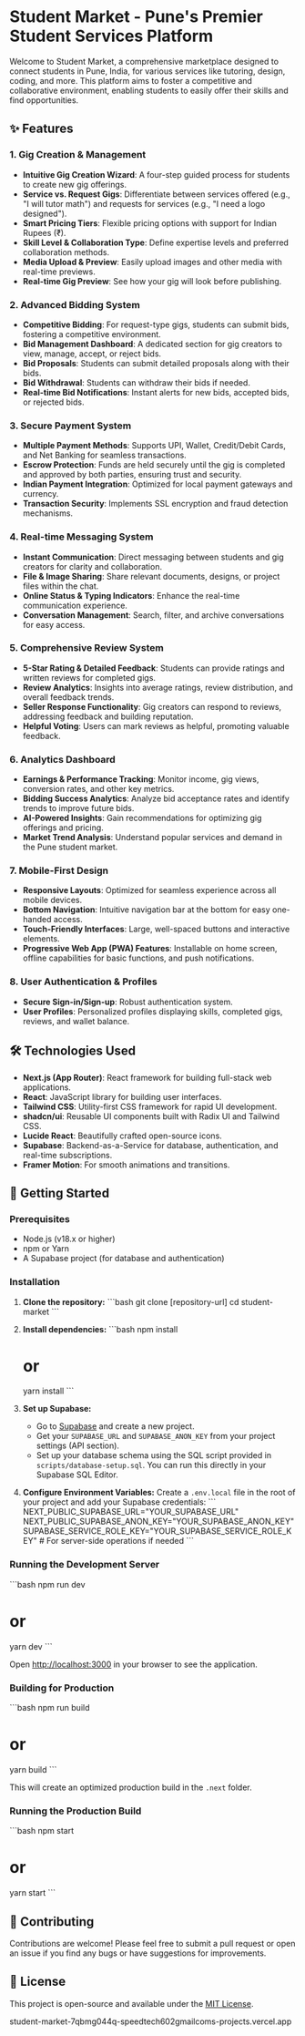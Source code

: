 # Student Market - Pune's Premier Student Services Platform

Welcome to Student Market, a comprehensive marketplace designed to connect students in Pune, India, for various services like tutoring, design, coding, and more. This platform aims to foster a competitive and collaborative environment, enabling students to easily offer their skills and find opportunities.

## ✨ Features

### 1. Gig Creation & Management
- **Intuitive Gig Creation Wizard**: A four-step guided process for students to create new gig offerings.
- **Service vs. Request Gigs**: Differentiate between services offered (e.g., "I will tutor math") and requests for services (e.g., "I need a logo designed").
- **Smart Pricing Tiers**: Flexible pricing options with support for Indian Rupees (₹).
- **Skill Level & Collaboration Type**: Define expertise levels and preferred collaboration methods.
- **Media Upload & Preview**: Easily upload images and other media with real-time previews.
- **Real-time Gig Preview**: See how your gig will look before publishing.

### 2. Advanced Bidding System
- **Competitive Bidding**: For request-type gigs, students can submit bids, fostering a competitive environment.
- **Bid Management Dashboard**: A dedicated section for gig creators to view, manage, accept, or reject bids.
- **Bid Proposals**: Students can submit detailed proposals along with their bids.
- **Bid Withdrawal**: Students can withdraw their bids if needed.
- **Real-time Bid Notifications**: Instant alerts for new bids, accepted bids, or rejected bids.

### 3. Secure Payment System
- **Multiple Payment Methods**: Supports UPI, Wallet, Credit/Debit Cards, and Net Banking for seamless transactions.
- **Escrow Protection**: Funds are held securely until the gig is completed and approved by both parties, ensuring trust and security.
- **Indian Payment Integration**: Optimized for local payment gateways and currency.
- **Transaction Security**: Implements SSL encryption and fraud detection mechanisms.

### 4. Real-time Messaging System
- **Instant Communication**: Direct messaging between students and gig creators for clarity and collaboration.
- **File & Image Sharing**: Share relevant documents, designs, or project files within the chat.
- **Online Status & Typing Indicators**: Enhance the real-time communication experience.
- **Conversation Management**: Search, filter, and archive conversations for easy access.

### 5. Comprehensive Review System
- **5-Star Rating & Detailed Feedback**: Students can provide ratings and written reviews for completed gigs.
- **Review Analytics**: Insights into average ratings, review distribution, and overall feedback trends.
- **Seller Response Functionality**: Gig creators can respond to reviews, addressing feedback and building reputation.
- **Helpful Voting**: Users can mark reviews as helpful, promoting valuable feedback.

### 6. Analytics Dashboard
- **Earnings & Performance Tracking**: Monitor income, gig views, conversion rates, and other key metrics.
- **Bidding Success Analytics**: Analyze bid acceptance rates and identify trends to improve future bids.
- **AI-Powered Insights**: Gain recommendations for optimizing gig offerings and pricing.
- **Market Trend Analysis**: Understand popular services and demand in the Pune student market.

### 7. Mobile-First Design
- **Responsive Layouts**: Optimized for seamless experience across all mobile devices.
- **Bottom Navigation**: Intuitive navigation bar at the bottom for easy one-handed access.
- **Touch-Friendly Interfaces**: Large, well-spaced buttons and interactive elements.
- **Progressive Web App (PWA) Features**: Installable on home screen, offline capabilities for basic functions, and push notifications.

### 8. User Authentication & Profiles
- **Secure Sign-in/Sign-up**: Robust authentication system.
- **User Profiles**: Personalized profiles displaying skills, completed gigs, reviews, and wallet balance.

## 🛠️ Technologies Used

-   **Next.js (App Router)**: React framework for building full-stack web applications.
-   **React**: JavaScript library for building user interfaces.
-   **Tailwind CSS**: Utility-first CSS framework for rapid UI development.
-   **shadcn/ui**: Reusable UI components built with Radix UI and Tailwind CSS.
-   **Lucide React**: Beautifully crafted open-source icons.
-   **Supabase**: Backend-as-a-Service for database, authentication, and real-time subscriptions.
-   **Framer Motion**: For smooth animations and transitions.

## 🚀 Getting Started

### Prerequisites

-   Node.js (v18.x or higher)
-   npm or Yarn
-   A Supabase project (for database and authentication)

### Installation

1.  **Clone the repository:**
    \`\`\`bash
    git clone [repository-url]
    cd student-market
    \`\`\`

2.  **Install dependencies:**
    \`\`\`bash
    npm install
    # or
    yarn install
    \`\`\`

3.  **Set up Supabase:**
    *   Go to [Supabase](https://supabase.com/) and create a new project.
    *   Get your `SUPABASE_URL` and `SUPABASE_ANON_KEY` from your project settings (API section).
    *   Set up your database schema using the SQL script provided in `scripts/database-setup.sql`. You can run this directly in your Supabase SQL Editor.

4.  **Configure Environment Variables:**
    Create a `.env.local` file in the root of your project and add your Supabase credentials:
    \`\`\`
    NEXT_PUBLIC_SUPABASE_URL="YOUR_SUPABASE_URL"
    NEXT_PUBLIC_SUPABASE_ANON_KEY="YOUR_SUPABASE_ANON_KEY"
    SUPABASE_SERVICE_ROLE_KEY="YOUR_SUPABASE_SERVICE_ROLE_KEY" # For server-side operations if needed
    \`\`\`

### Running the Development Server

\`\`\`bash
npm run dev
# or
yarn dev
\`\`\`

Open [http://localhost:3000](http://localhost:3000) in your browser to see the application.

### Building for Production

\`\`\`bash
npm run build
# or
yarn build
\`\`\`

This will create an optimized production build in the `.next` folder.

### Running the Production Build

\`\`\`bash
npm start
# or
yarn start
\`\`\`

## 🤝 Contributing

Contributions are welcome! Please feel free to submit a pull request or open an issue if you find any bugs or have suggestions for improvements.

## 📄 License

This project is open-source and available under the [MIT License](https://opensource.org/licenses/MIT).



student-market-7qbmg044q-speedtech602gmailcoms-projects.vercel.app
